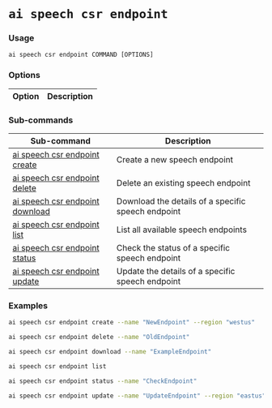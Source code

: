 # `ai speech csr endpoint`

### Usage
```
ai speech csr endpoint COMMAND [OPTIONS]
```

### Options
| Option  | Description |
|---------|-------------|

### Sub-commands
| Sub-command                                    | Description                                            |
|------------------------------------------------|--------------------------------------------------------|
| [ai speech csr endpoint create](ai-speech-csr-endpoint-create.md) | Create a new speech endpoint                          |
| [ai speech csr endpoint delete](ai-speech-csr-endpoint-delete.md) | Delete an existing speech endpoint                     |
| [ai speech csr endpoint download](ai-speech-csr-endpoint-download.md) | Download the details of a specific speech endpoint    |
| [ai speech csr endpoint list](ai-speech-csr-endpoint-list.md)     | List all available speech endpoints                    |
| [ai speech csr endpoint status](ai-speech-csr-endpoint-status.md) | Check the status of a specific speech endpoint         |
| [ai speech csr endpoint update](ai-speech-csr-endpoint-update.md) | Update the details of a specific speech endpoint       |

### Examples

``` bash title="Create a new speech endpoint"
ai speech csr endpoint create --name "NewEndpoint" --region "westus"
```
``` bash title="Delete a speech endpoint"
ai speech csr endpoint delete --name "OldEndpoint"
```
``` bash title="Download details of an endpoint"
ai speech csr endpoint download --name "ExampleEndpoint"
```
``` bash title="List all speech endpoints"
ai speech csr endpoint list
```
``` bash title="Check status of a speech endpoint"
ai speech csr endpoint status --name "CheckEndpoint"
```
``` bash title="Update a speech endpoint"
ai speech csr endpoint update --name "UpdateEndpoint" --region "eastus"
```

